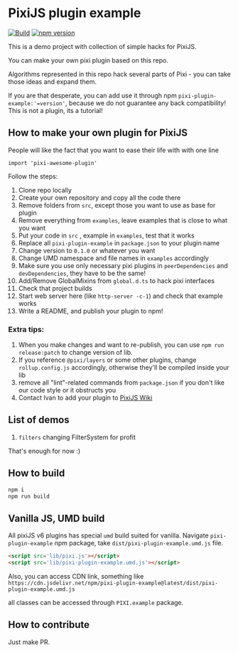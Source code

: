 # PixiJS plugin example

[![Build](https://github.com/pixijs/pixi-plugin-example/workflows/Build/badge.svg)](https://github.com/pixijs/pixi-plugin-example/actions?query=workflow%3A%22Build%22) [![npm version](https://badge.fury.io/js/%40pixi%2Fpixi-plugin-example.svg)](https://badge.fury.io/js/%40pixi%2Fpixi-plugin-example)

This is a demo project with collection of simple hacks for PixiJS.

You can make your own pixi plugin based on this repo.

Algorithms represented in this repo hack several parts of Pixi - you can take those ideas and expand them.

If you are that desperate, you can add use it through npm `pixi-plugin-example:'=version'`, because we do not guarantee any back compatibility! This is not a plugin, its a tutorial! 

## How to make your own plugin for PixiJS

People will like the fact that you want to ease their life with with one line

```
import 'pixi-awesome-plugin'
```

Follow the steps:
1. Clone repo locally
2. Create your own repository and copy all the code there
3. Remove folders from `src`, except those you want to use as base for plugin
4. Remove everything from `examples`, leave examples that is close to what you want
5. Put your code in `src` , example in `examples`, test that it works
6. Replace all `pixi-plugin-example` in `package.json` to your plugin name
7. Change version to `0.1.0` or whatever you want
8. Change UMD namespace and file names in `examples` accordingly
9. Make sure you use only necessary pixi plugins in `peerDependencies` and `devDependencies`, they have to be the same!
10. Add/Remove GlobalMixins from `global.d.ts` to hack pixi interfaces
11. Check that project builds
12. Start web server here (like `http-server -c-1`) and check that example works
13. Write a README, and publish your plugin to npm!

### Extra tips:

1. When you make changes and want to re-publish, you can use `npm run release:patch` to change version of lib.
2. If you reference `@pixi/layers` or some other plugins, change `rollup.config.js` accordingly, otherwise they'll be compiled inside your lib
3. remove all "lint"-related commands from `package.json` if you don't like our code style or it obstructs you
4. Contact Ivan to add your plugin to [PixiJS Wiki](https://github.com/pixijs/pixijs/wiki/v6-Resources)

## List of demos

1. `filters` changing FilterSystem for profit

That's enough for now :)

## How to build

```js
npm i
npm run build
```

## Vanilla JS, UMD build

All pixiJS v6 plugins has special `umd` build suited for vanilla.
Navigate `pixi-plugin-example` npm package, take `dist/pixi-plugin-example.umd.js` file.

```html
<script src='lib/pixi.js'></script>
<script src='lib/pixi-plugin-example.umd.js'></script>
```

Also, you can access CDN link, something like `https://cdn.jsdelivr.net/npm/pixi-plugin-example@latest/dist/pixi-plugin-example.umd.js`

all classes can be accessed through `PIXI.example` package.

## How to contribute

Just make PR.
